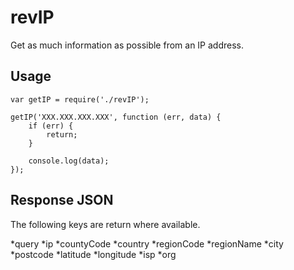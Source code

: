 # revIP
Get as much information as possible from an IP address.

## Usage

    var getIP = require('./revIP');

    getIP('XXX.XXX.XXX.XXX', function (err, data) {
        if (err) {
            return;
        }

        console.log(data);
    });

## Response JSON
The following keys are return where available.

*query
*ip
*countyCode
*country
*regionCode
*regionName
*city
*postcode
*latitude
*longitude
*isp
*org
